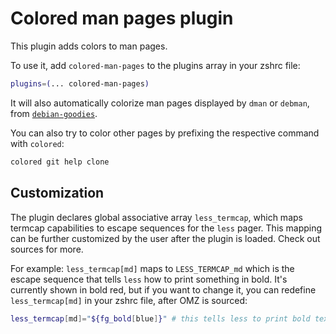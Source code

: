# Colored man pages plugin

This plugin adds colors to man pages.

To use it, add `colored-man-pages` to the plugins array in your zshrc file:

```zsh
plugins=(... colored-man-pages)
```

It will also automatically colorize man pages displayed by `dman` or `debman`,
from [`debian-goodies`](https://packages.debian.org/stable/debian-goodies).

You can also try to color other pages by prefixing the respective command with
`colored`:

```zsh
colored git help clone
```

## Customization

The plugin declares global associative array `less_termcap`, which maps termcap
capabilities to escape sequences for the `less` pager. This mapping can be
further customized by the user after the plugin is loaded. Check out sources for
more.

For example: `less_termcap[md]` maps to `LESS_TERMCAP_md` which is the escape
sequence that tells `less` how to print something in bold. It's currently shown
in bold red, but if you want to change it, you can redefine `less_termcap[md]`
in your zshrc file, after OMZ is sourced:

```zsh
less_termcap[md]="${fg_bold[blue]}" # this tells less to print bold text in bold blue
```
